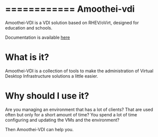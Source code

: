 ============
Amoothei-vdi
============

Amoothei-VDI is a VDI solution based on RHEV/oVirt, designed for education and schools.

Documentation is available [here](doc/index.rst)




What is it?
===========

Amoothei-VDI is a collection of tools to make the administration of Virtual Desktop Infrastructure solutions a little easier. 



Why should I use it?
====================

Are you managing an environment that has a lot of clients?
That are used often but only for a short amount of time?
You spend a lot of time configuring and updating the VMs and the environment?

Then Amoothei-VDI can help you. 

